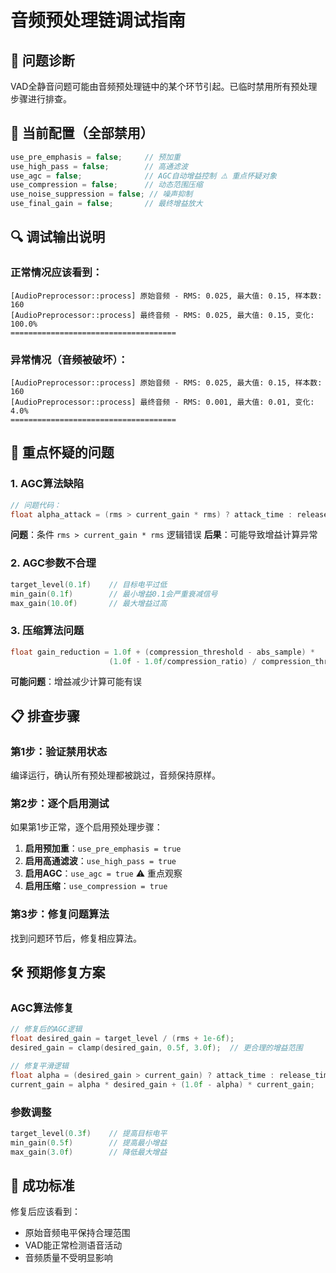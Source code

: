 # 音频预处理链调试指南

## 🚨 问题诊断
VAD全静音问题可能由音频预处理链中的某个环节引起。已临时禁用所有预处理步骤进行排查。

## 🔧 当前配置（全部禁用）
```cpp
use_pre_emphasis = false;     // 预加重
use_high_pass = false;        // 高通滤波  
use_agc = false;              // AGC自动增益控制 ⚠️ 重点怀疑对象
use_compression = false;      // 动态范围压缩
use_noise_suppression = false; // 噪声抑制
use_final_gain = false;       // 最终增益放大
```

## 🔍 调试输出说明

### 正常情况应该看到：
```
[AudioPreprocessor::process] 原始音频 - RMS: 0.025, 最大值: 0.15, 样本数: 160
[AudioPreprocessor::process] 最终音频 - RMS: 0.025, 最大值: 0.15, 变化: 100.0%
=====================================
```

### 异常情况（音频被破坏）：
```
[AudioPreprocessor::process] 原始音频 - RMS: 0.025, 最大值: 0.15, 样本数: 160
[AudioPreprocessor::process] 最终音频 - RMS: 0.001, 最大值: 0.01, 变化: 4.0%
=====================================
```

## 🧐 重点怀疑的问题

### 1. AGC算法缺陷
```cpp
// 问题代码：
float alpha_attack = (rms > current_gain * rms) ? attack_time : release_time;
```
**问题**：条件 `rms > current_gain * rms` 逻辑错误
**后果**：可能导致增益计算异常

### 2. AGC参数不合理
```cpp
target_level(0.1f)    // 目标电平过低
min_gain(0.1f)        // 最小增益0.1会严重衰减信号
max_gain(10.0f)       // 最大增益过高
```

### 3. 压缩算法问题
```cpp
float gain_reduction = 1.0f + (compression_threshold - abs_sample) * 
                      (1.0f - 1.0f/compression_ratio) / compression_threshold;
```
**可能问题**：增益减少计算可能有误

## 📋 排查步骤

### 第1步：验证禁用状态
编译运行，确认所有预处理都被跳过，音频保持原样。

### 第2步：逐个启用测试
如果第1步正常，逐个启用预处理步骤：

1. **启用预加重**：`use_pre_emphasis = true`
2. **启用高通滤波**：`use_high_pass = true`  
3. **启用AGC**：`use_agc = true` ⚠️ 重点观察
4. **启用压缩**：`use_compression = true`

### 第3步：修复问题算法
找到问题环节后，修复相应算法。

## 🛠️ 预期修复方案

### AGC算法修复
```cpp
// 修复后的AGC逻辑
float desired_gain = target_level / (rms + 1e-6f);
desired_gain = clamp(desired_gain, 0.5f, 3.0f);  // 更合理的增益范围

// 修复平滑逻辑
float alpha = (desired_gain > current_gain) ? attack_time : release_time;
current_gain = alpha * desired_gain + (1.0f - alpha) * current_gain;
```

### 参数调整
```cpp
target_level(0.3f)    // 提高目标电平
min_gain(0.5f)        // 提高最小增益
max_gain(3.0f)        // 降低最大增益
```

## 🎯 成功标准
修复后应该看到：
- 原始音频电平保持合理范围
- VAD能正常检测语音活动
- 音频质量不受明显影响 